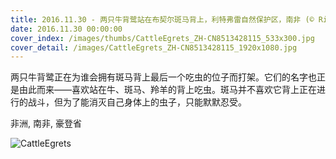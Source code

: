 ```yaml
---
title: 2016.11.30 - 两只牛背鹭站在布契尔斑马背上，利特弗雷自然保护区，南非 (© Richard Du Toit/Minden Pictures)
date: 2016.11.30 00:00:00
cover_index: /images/thumbs/CattleEgrets_ZH-CN8513428115_533x300.jpg
cover_detail: /images/CattleEgrets_ZH-CN8513428115_1920x1080.jpg
---
```


两只牛背鹭正在为谁会拥有斑马背上最后一个吃虫的位子而打架。它们的名字也正是由此而来——喜欢站在牛、斑马、羚羊的背上吃虫。斑马并不喜欢它背上正在进行的战斗，但为了能消灭自己身体上的虫子，只能默默忍受。

非洲, 南非, 豪登省

![CattleEgrets](/images/CattleEgrets_ZH-CN8513428115_1920x1080.jpg)
